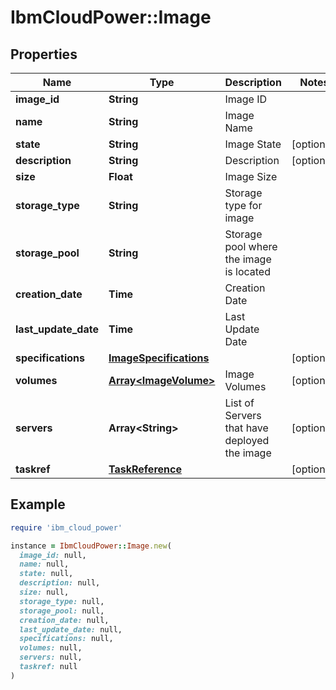 # IbmCloudPower::Image

## Properties

| Name | Type | Description | Notes |
| ---- | ---- | ----------- | ----- |
| **image_id** | **String** | Image ID |  |
| **name** | **String** | Image Name |  |
| **state** | **String** | Image State | [optional] |
| **description** | **String** | Description | [optional] |
| **size** | **Float** | Image Size |  |
| **storage_type** | **String** | Storage type for image |  |
| **storage_pool** | **String** | Storage pool where the image is located |  |
| **creation_date** | **Time** | Creation Date |  |
| **last_update_date** | **Time** | Last Update Date |  |
| **specifications** | [**ImageSpecifications**](ImageSpecifications.md) |  | [optional] |
| **volumes** | [**Array&lt;ImageVolume&gt;**](ImageVolume.md) | Image Volumes | [optional] |
| **servers** | **Array&lt;String&gt;** | List of Servers that have deployed the image | [optional] |
| **taskref** | [**TaskReference**](TaskReference.md) |  | [optional] |

## Example

```ruby
require 'ibm_cloud_power'

instance = IbmCloudPower::Image.new(
  image_id: null,
  name: null,
  state: null,
  description: null,
  size: null,
  storage_type: null,
  storage_pool: null,
  creation_date: null,
  last_update_date: null,
  specifications: null,
  volumes: null,
  servers: null,
  taskref: null
)
```

